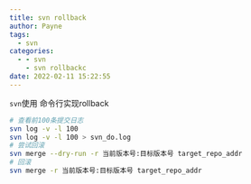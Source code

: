 ```yaml
---
title: svn rollback
author: Payne
tags:
  - svn
categories:
  - - svn
    - svn rollbackc
date: 2022-02-11 15:22:55
---
```


`svn`使用 命令行实现rollback

```bash
# 查看前100条提交日志
svn log -v -l 100
svn log -v -l 100 > svn_do.log
# 尝试回滚
svn merge --dry-run -r 当前版本号:目标版本号 target_repo_addr
# 回滚
svn merge -r 当前版本号:目标版本号 target_repo_addr
```
